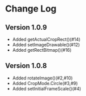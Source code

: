 Change Log
=========

## Version 1.0.9

* Added getActualCropRect()(#14)
* Added setImageDrawable()(#12)
* Added getRectBitmap()(#16)

## Version 1.0.8

* Added rotateImage()(#2,#10)
* Added CropMode.Circle(#3,#9)
* Added setInitialFrameScale()(#4)
